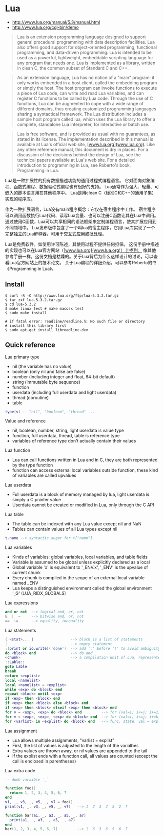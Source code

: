 # Lua
- http://www.lua.org/manual/5.3/manual.html
- http://www.lua.org/cgi-bin/demo

> Lua is an extension programming language designed to support 
general procedural programming with data description facilities. 
Lua also offers good support for object-oriented programming, functional programming, and data-driven programming. 
Lua is intended to be used as a powerful, lightweight, embeddable scripting language for any program that needs one.
Lua is implemented as a library, written in clean C, the common subset of Standard C and C++. 

> As an extension language, Lua has no notion of a "main" program: 
it only works embedded in a host client, called the embedding program or simply the host. 
The host program can invoke functions to execute a piece of Lua code, 
can write and read Lua variables, and can register C functions to be called by Lua code. 
Through the use of C functions, Lua can be augmented to cope with a wide range of different domains, 
thus creating customized programming languages sharing a syntactical framework. 
The Lua distribution includes a sample host program called lua, which uses the Lua library to offer a complete, 
standalone Lua interpreter, for interactive or batch use.

> Lua is free software, and is provided as usual with no guarantees, as stated in its license. 
The implementation described in this manual is available at Lua's official web site, [www.lua.org](www.lua.org).
Like any other reference manual, this document is dry in places. 
For a discussion of the decisions behind the design of Lua, see the technical papers available at Lua's web site. 
For a detailed introduction to programming in Lua, see Roberto's book, Programming in Lua. 

Lua是一种扩展性的拥有数据描述功能的通用过程式编程语言。
它对面向对象编程、函数式编程、数据驱动式编程也有很好的支持。
Lua通常作为强大、轻量、可嵌入的脚本语言用在其他程序中。
Lua是用clean C（标准C和C++的通用子集）实现的程序库。

作为一种扩展语言，Lua没有main程序概念：它仅在宿主程序中工作。
宿主程序可以调用函数执行Lua代码、读写Lua变量、也可以注册C函数让其在Lua中调用。
通过使用C函数，Lua可以共享相同的语法框架来定制编程语言，使其扩展应用到不同领域中。
Lua发布版中包含了一个叫lua的宿主程序，它用Lua库实现了一个完整独立的Lua解释器，可用于交互式应用或批处理。

Lua是免费软件，如使用许可陈述，其使用过程不提供任何担保。
这份手册中描述的实现也可以在Lua官方网站（[www.lua.org](www.lua.org)）上找到。
像其他参考手册一样，这份文档是枯燥的。关于Lua背后为什么这样设计的讨论，可以查看Lua官方网站上的技术论文。
关于Lua编程的详细介绍，可以参考Reberto的书《Programming in Lua》。

## Install
```
$ curl -R -O http://www.lua.org/ftp/lua-5.3.2.tar.gz
$ tar zxf lua-5.3.2.tar.gz
$ cd lua-5.3.2
$ make linux test # make macosx test
$ sudo make install

# if fatal error: readline/readline.h: No such file or directory
# install this library first
$ sudo apt-get install libreadline-dev 
```

## Quick reference

Lua primary type
- nil (the variable has no value)
- boolean (only nil and false are false)
- number (including integer and float, 64-bit default)
- string (immutable byte sequence)
- function
- userdata (including full userdata and light userdata)
- thread (coroutine)
- table
```lua
type(v) -- "nil", "boolean", "thread" ...
```

Value and reference
- nil, boolean, number, string, light userdata is value type
- function, full userdata, thread, table is reference type
- variables of reference type don't actually contain their values

Lua function
- Lua can call functions written in Lua and in C, they are both represented by the type function
- function can access external local variables outside function, these kind of variables are called upvalues

Lua userdata
- Full userdata is a block of memory managed by lua, light userdata is simply a C pointer value
- Userdata cannot be created or modified in Lua, only through the C API

Lua table
- The table can be indexed with any Lua value except nil and NaN
- Tables can contain values of all Lua types except nil
```lua
t.name --> syntactic sugar for t["name"]
```

Lua variables
- Kinds of variables: global variables, local variables, and table fields
- Variable is assumed to be global unless explicitly declared as a local
- Global variable 'x' is equivalent to '_ENV.x', '_ENV' is the upvalue of current chunk
- Every chunk is compiled in the scope of an external local variable named _ENV
- Lua keeps a distinguished environment called the global environment '_G' (LUA_RIDX_GLOBALS)

Lua expressions
```lua
and or not  --> logical and, or, not
&  |  ~     --> bitwise and, or, not
==  ~=      --> equality, inequality
```

Lua statements
```lua
{ <stat>... }                 --> block is a list of statements
;                             --> empty statement
;(print or io.write)('done')  --> add ';' before '(' to avoid ambiguity
do <block> end                --> do end
<chunk>                       --> a compilation unit of Lua, represented as an anonymous function
::Lable::
goto Lable
break
return <explist>
local <namelist>
local <namelist> = <explist>
while <exp> do <block> end
repeat <block> until <exp>
if <exp> then <block> end
if <exp> then <block> else <block> end
if <exp> then <block> elseif <exp> then <block> end
for v = <exp>, <exp> do <block> end         --> for (val=i; i<=j; i+=1) {}
for v = <exp>, <exp>, <exp> do <block> end  --> for (val=i; i<=j; i+=k) {} or for (val=i; i>=j; i-=k) {}
for <varlist> in <explist> do <block> end   --> func, state, val = explist; only evaluated once
```

Lua assignment
- Lua allows multiple assignments, "varlist = explist"
- First, the list of values is adjusted to the length of the varialbes
- Extra values are thrown away, or nil values are appended to the tail
- if the explist ends with a function call, all values are counted (except the call is enclosed in parentheses)

Lua extra code
```lua
-- dumb varaible `_`

function foo()
  return 1, 2, 3, 4, 5, 6, 7
end
v1, _, v3, _, v5, _, v7 = foo()
print(v1, _, v3, _, v5, _, v7)   --> 1  2  3  2  5  2  7

function bar(a1, _, a3, _, a5, _, a7)
  print(a1, _, a3, _, a5, _, a7)
end
bar(1, 2, 3, 4, 5, 6, 7)         --> 1  6  3  6  5  6  7
```
